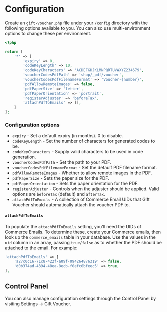 # Configuration

Create an `gift-voucher.php` file under your `/config` directory with the following options available to you. You can also use multi-environment options to change these per environment.

```php
<?php

return [
    '*' => [
        'expiry' => 0,
        'codeKeyLength' => 10,
        'codeKeyCharacters' => 'ACDEFGHJKLMNPQRTUVWXYZ234679',
        'voucherCodesPdfPath' => 'shop/_pdf/voucher',
        'voucherCodesPdfFilenameFormat' => 'Voucher-{number}',
        'pdfAllowRemoteImages' => false,
        'pdfPaperSize' => 'letter',
        'pdfPaperOrientation' => 'portrait',
        'registerAdjuster' => 'beforeTax',
        'attachPdfToEmails' => [],
    ]
];
```

### Configuration options

- `expiry` - Set a default expiry (in months). 0 to disable.
- `codeKeyLength` - Set the number of characters for generated codes to be.
- `codeKeyCharacters` - Supply valid characters to be used in code generation.
- `voucherCodesPdfPath` - Set the path to your PDF.
- `voucherCodesPdfFilenameFormat` - Set the defaulf PDF filename format.
- `pdfAllowRemoteImages` - Whether to allow remote images in the PDF.
- `pdfPaperSize` - Sets the paper size for the PDF.
- `pdfPaperOrientation` - Sets the paper orientation for the PDF.
- `registerAdjuster` - Controls when the adjuster should be applied. Valid options are `beforeTax` (default) and `afterTax`.
- `attachPdfToEmails` - A collection of Commerce Email UIDs that Gift Voucher should automatically attach the voucher PDF to.

#### `attachPdfToEmails`
To populate the `attachPdfToEmails` setting, you'll need the UIDs of Commerce Emails. To determine these, create your Commerce emails, then look up the `commerce_emails` table in your database. Use the values in the `uid` column in an array, passing `true/false` as to whether the PDF should be attached to the email. For example:

```php
'attachPdfToEmails' => [
    'a27c0c16-71c8-422f-a09f-094264876319' => false,
    'd0b374ad-4394-48ea-8ecb-f0efc0bfeec5' => true,
],
```

## Control Panel

You can also manage configuration settings through the Control Panel by visiting Settings → Gift Voucher.
